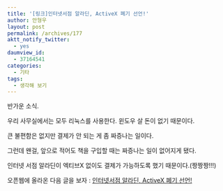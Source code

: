```yaml
---
title: '[링크]인터넷서점 알라딘, ActiveX 폐기 선언!'
author: 안형우
layout: post
permalink: /archives/177
aktt_notify_twitter:
  - yes
daumview_id:
  - 37164541
categories:
  - 기타
tags:
  - 생각해 보기
---
```

반가운 소식.

우리 사무실에서는 모두 리눅스를 사용한다. 윈도우 살 돈이 없기 때문이다.

큰 불편함은 없지만 결제가 안 되는 게 좀 짜증나는 일이다.

그런데 왠걸, 앞으로 적어도 책을 구입할 때는 짜증나는 일이 없어지게 됐다.

인터넷 서점 알라딘이 엑티브X 없이도 결제가 가능하도록 했기 때문이다.(짱짱짱!!!)

오픈웹에 올라온 다음 글을 보자 : <a href="http://openweb.or.kr/?p=1894" target="_blank">인터넷서점 알라딘, ActiveX 폐기 선언!</a>